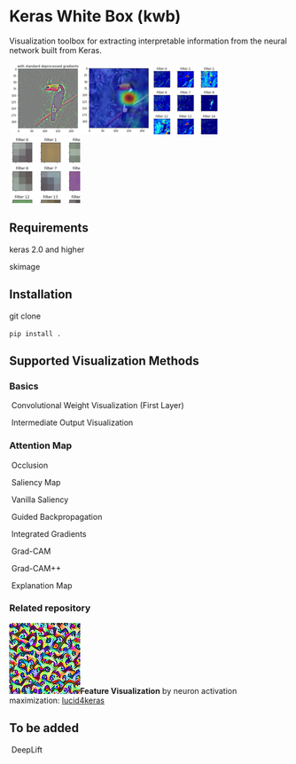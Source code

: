 # Keras White Box (kwb)

Visualization toolbox for extracting interpretable information from the neural network built from Keras.

![Unknown-5](assets/Unknown-5.png)![Unknown-3](assets/Unknown-3.png)![Unknown-2](assets/Unknown-2.png)![Unknown-1](assets/Unknown-1.png)



## Requirements

keras 2.0 and higher

skimage

 ## Installation

git clone

`pip install .`



## Supported Visualization Methods

### Basics

​	Convolutional Weight Visualization (First Layer)

​	Intermediate Output Visualization

### Attention Map

​	Occlusion

​	Saliency Map

​		Vanilla Saliency

​		Guided Backpropagation

​		Integrated Gradients

​	Grad-CAM

​	Grad-CAM++

​	Explanation Map



### Related repository

![mixed0_230](assets/mixed0_230.jpg)**Feature Visualization** by neuron activation maximization: [lucid4keras](https://github.com/totti0223/lucid4keras)



## To be added

​	DeepLift

​	




